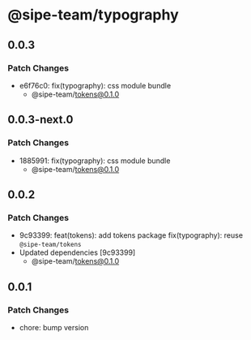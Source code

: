 # @sipe-team/typography

## 0.0.3

### Patch Changes

- e6f76c0: fix(typography): css module bundle
  - @sipe-team/tokens@0.1.0

## 0.0.3-next.0

### Patch Changes

- 1885991: fix(typography): css module bundle
  - @sipe-team/tokens@0.1.0

## 0.0.2

### Patch Changes

- 9c93399: feat(tokens): add tokens package
  fix(typography): reuse `@sipe-team/tokens`
- Updated dependencies [9c93399]
  - @sipe-team/tokens@0.1.0

## 0.0.1

### Patch Changes

- chore: bump version
